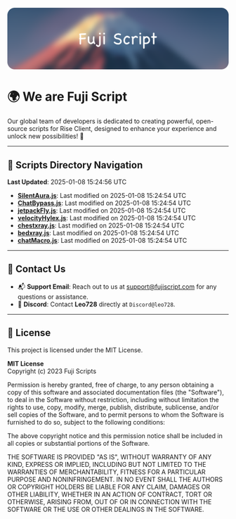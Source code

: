 ![Banner](.github/b.webp)

# 🌍 **We are Fuji Script**

Our global team of developers is dedicated to creating powerful, open-source scripts for Rise Client, designed to enhance your experience and unlock new possibilities! 🌟

---
<!-- SCRIPTS_NAVIGATION_START -->
## 📂 **Scripts Directory Navigation**

**Last Updated**: 2025-01-08 15:24:56 UTC

- **[SilentAura.js](scripts/SilentAura.js)**: Last modified on 2025-01-08 15:24:54 UTC
- **[ChatBypass.js](scripts/ChatBypass.js)**: Last modified on 2025-01-08 15:24:54 UTC
- **[jetpackFly.js](scripts/jetpackFly.js)**: Last modified on 2025-01-08 15:24:54 UTC
- **[velocityHylex.js](scripts/velocityHylex.js)**: Last modified on 2025-01-08 15:24:54 UTC
- **[chestxray.js](scripts/chestxray.js)**: Last modified on 2025-01-08 15:24:54 UTC
- **[bedxray.js](scripts/bedxray.js)**: Last modified on 2025-01-08 15:24:54 UTC
- **[chatMacro.js](scripts/chatMacro.js)**: Last modified on 2025-01-08 15:24:54 UTC

<!-- SCRIPTS_NAVIGATION_END -->

---

## 💬 **Contact Us**  
- 📬 **Support Email**: Reach out to us at [support@fujiscript.com](mailto:support@fujiscript.com) for any questions or assistance.  
- 💬 **Discord**: Contact **Leo728** directly at `Discord@leo728`.

---

## 📜 **License**

This project is licensed under the MIT License.  

**MIT License**  
Copyright (c) 2023 Fuji Scripts  

Permission is hereby granted, free of charge, to any person obtaining a copy of this software and associated documentation files (the "Software"), to deal in the Software without restriction, including without limitation the rights to use, copy, modify, merge, publish, distribute, sublicense, and/or sell copies of the Software, and to permit persons to whom the Software is furnished to do so, subject to the following conditions:  

The above copyright notice and this permission notice shall be included in all copies or substantial portions of the Software.  

THE SOFTWARE IS PROVIDED "AS IS", WITHOUT WARRANTY OF ANY KIND, EXPRESS OR IMPLIED, INCLUDING BUT NOT LIMITED TO THE WARRANTIES OF MERCHANTABILITY, FITNESS FOR A PARTICULAR PURPOSE AND NONINFRINGEMENT. IN NO EVENT SHALL THE AUTHORS OR COPYRIGHT HOLDERS BE LIABLE FOR ANY CLAIM, DAMAGES OR OTHER LIABILITY, WHETHER IN AN ACTION OF CONTRACT, TORT OR OTHERWISE, ARISING FROM, OUT OF OR IN CONNECTION WITH THE SOFTWARE OR THE USE OR OTHER DEALINGS IN THE SOFTWARE.  
